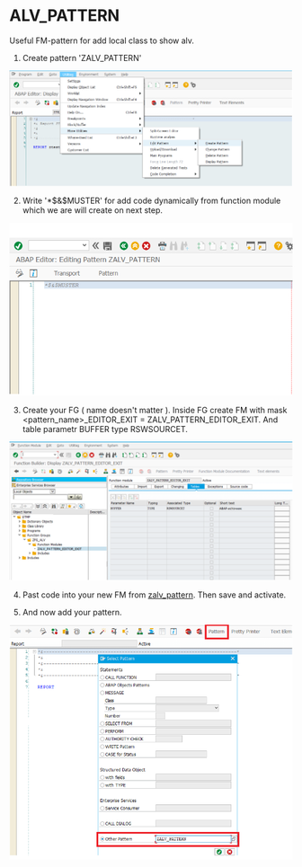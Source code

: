 # ALV_PATTERN
 Useful FM-pattern for add local class to show alv.
 
 1. Create pattern 'ZALV_PATTERN'
 
 ![alt text](https://github.com/Sgudkov/ALV_PATTERN/blob/master/Utilties.png)
 
 2. Write '*$&$MUSTER' for add code dynamically from function module which we are will create on next step. 
 
 ![alt text](https://github.com/Sgudkov/ALV_PATTERN/blob/master/Alv_pattern.png)
 
 3. Create your FG ( name doesn't matter ). Inside FG create FM with mask <pattern_name>_EDITOR_EXIT = ZALV_PATTERN_EDITOR_EXIT.
 And table parametr BUFFER type RSWSOURCET.
 
 ![alt text](https://github.com/Sgudkov/ALV_PATTERN/blob/master/FM_pattern.png)
 
 4. Past code into your new FM from [zalv_pattern](https://github.com/Sgudkov/ALV_PATTERN/blob/master/zalv_pattern.abap). Then save and activate.
 
 5. And now add your pattern. 
 
 ![alt text](https://github.com/Sgudkov/ALV_PATTERN/blob/master/add_pattern.png)
